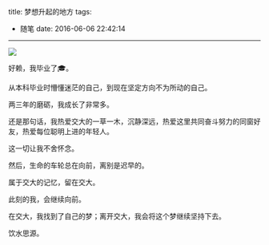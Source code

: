 title: 梦想升起的地方
tags:
  - 随笔
date: 2016-06-06 22:42:14
---

![](https://wingjay.com/img/dream.jpg)

好赖，我毕业了🎓。

从本科毕业时懵懂迷茫的自己，到现在坚定方向不为所动的自己。

两三年的磨砺，我成长了非常多。

<!-- more -->

还是那句话，我热爱交大的一草一木，沉静深远，热爱这里共同奋斗努力的同窗好友，热爱每位聪明上进的年轻人。

这一切让我不舍怀念。

然后，生命的车轮总在向前，离别是迟早的。

属于交大的记忆，留在交大。

此刻的我，会继续向前。

在交大，我找到了自己的梦；离开交大，我会将这个梦继续坚持下去。

饮水思源。